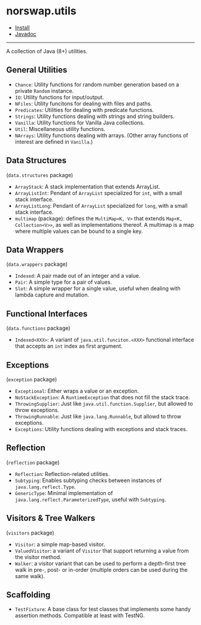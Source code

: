 # norswap.utils

- [Install](doc/INSTALL.md)
- [Javadoc](https://jitpack.io/com/github/norswap/utils/-SNAPSHOT/javadoc/)

---

A collection of Java (8+) utilities.

## General Utilities

- `Chance`: Utility functions for random number generation based on a private `Random` instance.
- `IO`: Utility functions for input/output.
- `NFiles`: Utility funcitons for dealing with files and paths.
- `Predicates`: Utilities for dealing with predicate functions.
- `Strings`: Utility functions dealing with strings and string builders.
- `Vanilla`: Utility functions for Vanilla Java collections.
- `Util`: Miscellaneous utility functions.
- `NArrays`: Utility functions dealing with arrays.
   (Other array functions of interest are defined in `Vanilla`.)

## Data Structures
(`data.structures` package)

- `ArrayStack`: A stack implementation that extends ArrayList.
- `ArrayListInt`: Pendant of `ArrayList` specialized for `int`, with a small stack interface.
- `ArrayListLong`: Pendant of `ArrayList` specialized for `long`, with a small stack interface.
- `multimap` (package): defines the `MultiMap<K, V>` that extends `Map<K, Collection<V>>`, as well
  as implementations thereof. A multimap is a map where multiple values can be bound to a single key.

## Data Wrappers
(`data.wrappers` package)

- `Indexed`: A pair made out of an integer and a value.
- `Pair`: A simple type for a pair of values.
- `Slot`: A simple wrapper for a single value, useful when dealing with lambda capture and mutation.

## Functional Interfaces
(`data.functions` package)
- `Indexed<XXX>`: A variant of `java.util.funciton.<XXX>` functional interface that accepts an `int`
  index as first argument.

## Exceptions
(`exception` package)

- `Exceptional`: Either wraps a value or an exception.
- `NoStackException`: A `RuntimeException` that does not fill the stack trace.
- `ThrowingSupplier`: Just like `java.util.function.Supplier`, but allowed to throw exceptions.
- `ThrowingRunnable`: Just like `java.lang.Runnable`, but allowd to throw exceptions.
- `Exceptions`: Utility functions dealing with exceptions and stack traces.

## Reflection
(`reflection` package)

- `Reflection`: Reflection-related utilities.
- `Subtyping`: Enables subtyping checks between instances of `java.lang.reflect.Type`.
- `GenericType`: Minimal implementation of `java.lang.reflect.ParameterizedType`,
  useful with `Subtyping`.

## Visitors & Tree Walkers
(`visitors` package)

- `Visitor`: a simple map-based visitor.
- `ValuedVisitor`: a variant of `Visitor` that support returning a value from the visitor method.  
- `Walker`: a visitor variant that can be used to perform a depth-first tree walk in pre-, post- or
  in-order (multiple orders can be used during the same walk).

## Scaffolding

- `TestFixture`: A base class for test classes that implements some handy assertion methods.
  Compatible at least with TestNG.